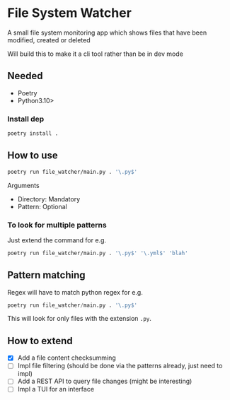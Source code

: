 # File System Watcher

A small file system monitoring app which shows files that have been modified, created or deleted

Will build this to make it a cli tool rather than be in dev mode

## Needed

- Poetry
- Python3.10>

### Install dep

```python
poetry install .
```

## How to use

```bash
poetry run file_watcher/main.py . '\.py$'
```

Arguments

- Directory: Mandatory
- Pattern: Optional

### To look for multiple patterns

Just extend the command for e.g.

```bash
poetry run file_watcher/main.py . '\.py$' '\.yml$' 'blah'
```

## Pattern matching

Regex will have to match python regex for e.g.

```python
poetry run file_watcher/main.py . '\.py$'
```

This will look for only files with the extension `.py`.

## How to extend

- [x] Add a file content checksumming
- [ ] Impl file filtering (should be done via the patterns already, just need to impl)
- [ ] Add a REST API to query file changes (might be interesting)
- [ ] Impl a TUI for an interface
